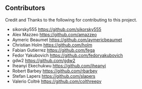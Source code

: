 
## Contributors

Credit and Thanks to the following for contributing to this project.

  * sikorsky555 https://github.com/sikorsky555
  * Alex Mazzeo https://github.com/amazzeo
  * Aymeric Beaumet https://github.com/aymericbeaumet
  * Christian Holm https://github.com/holm
  * Fabian Gutierrez https://github.com/fega
  * Fedor Yakubovich https://github.com/fedoryakubovich
  * gdw2 https://github.com/gdw2
  * Iheanyi Ekechukwu https://github.com/iheanyi
  * Robert Barbey https://github.com/rbarbey
  * Stefan Lapers https://github.com/slapers
  * Valerio Coltrè https://github.com/colthreepv